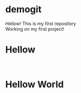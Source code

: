 # demogit

Hellow! This is my first repository
<br>
Working on my first project!

<h1>Hellow</h1>
<br>
<h1>Hellow World</h1>

